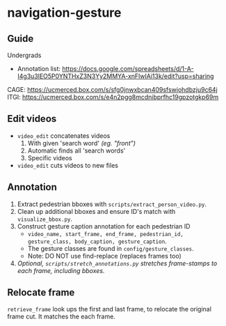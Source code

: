 # navigation-gesture

## Guide
Undergrads
- Annotation list: https://docs.google.com/spreadsheets/d/1-A-I4g3u3lEO5P0YNTHxZ3N3Yy2MMYA-xnFlwIAi13k/edit?usp=sharing

CAGE: https://ucmerced.box.com/s/sfg0jnwxbcan409sfswjohdbzju9c64j
ITGI: https://ucmerced.box.com/s/e4n2pgg8mcdnibprfhc19gpzotgkp69m

## Edit videos
- `video_edit` concatenates videos
    1. With given 'search word' *(eg. "front")*
    2. Automatic finds all 'search words'
    3. Specific videos
- `video_edit` cuts videos to new files

## Annotation
1. Extract pedestrian bboxes with `scripts/extract_person_video.py`.
2. Clean up additional bboxes and ensure ID's match with `visualize_bbox.py`.
3. Construct gesture caption annotation for each pedestrian ID
    - `video_name, start_frame, end_frame, pedestrian_id, gesture_class, body_caption, gesture_caption`.
    - The gesture classes are found in `config/gesture_classes`.
    - Note: DO NOT use find-replace (replaces frames too)
4. *Optional, `scripts/stretch_annotations.py` stretches frame-stamps to each frame, including bboxes.*

## Relocate frame
`retrieve_frame` look ups the first and last frame, to relocate the original frame cut. It matches the each frame.